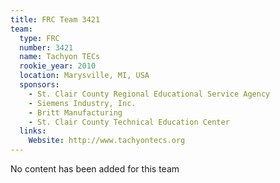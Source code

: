 ```yaml
---
title: FRC Team 3421
team:
  type: FRC
  number: 3421
  name: Tachyon TECs
  rookie_year: 2010
  location: Marysville, MI, USA
  sponsors:
    - St. Clair County Regional Educational Service Agency
    - Siemens Industry, Inc.
    - Britt Manufacturing
    - St. Clair County Technical Education Center
  links:
    Website: http://www.tachyontecs.org
---
```

No content has been added for this team
